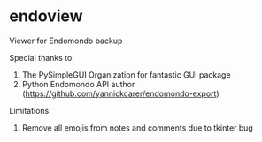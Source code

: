 # endoview
Viewer for Endomondo backup

Special thanks to:
1. The PySimpleGUI Organization for fantastic GUI package
2. Python Endomondo API author (https://github.com/yannickcarer/endomondo-export)

Limitations:
1. Remove all emojis from notes and comments due to tkinter bug
